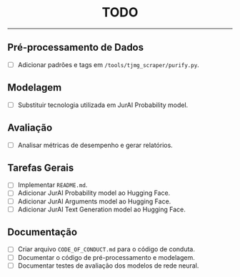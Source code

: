 <h1 align="center">TODO</h1>

---

## Pré-processamento de Dados
- [ ] Adicionar padrões e tags em `/tools/tjmg_scraper/purify.py`.

## Modelagem
- [ ] Substituir tecnologia utilizada em JurAI Probability model.

## Avaliação
- [ ] Analisar métricas de desempenho e gerar relatórios.

## Tarefas Gerais
- [ ] Implementar `README.md`.
- [ ] Adicionar JurAI Probability model ao Hugging Face.
- [ ] Adicionar JurAI Arguments model ao Hugging Face.
- [ ] Adicionar JurAI Text Generation model ao Hugging Face.

## Documentação
- [ ] Criar arquivo `CODE_OF_CONDUCT.md` para o código de conduta.
- [ ] Documentar o código de pré-processamento e modelagem.
- [ ] Documentar testes de avaliação dos modelos de rede neural.
